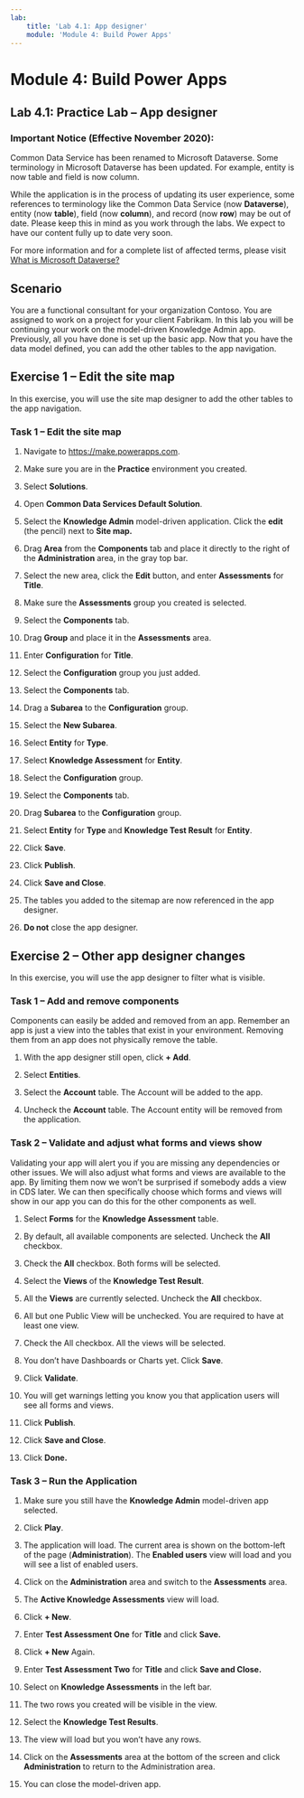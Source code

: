 ```yaml
---
lab:
    title: 'Lab 4.1: App designer'
    module: 'Module 4: Build Power Apps'
---
```


Module 4: Build Power Apps
============================================

## Lab 4.1: Practice Lab – App designer

### Important Notice (Effective November 2020):
Common Data Service has been renamed to Microsoft Dataverse. Some terminology in Microsoft Dataverse has been updated. For example, entity is now table and field is now column. 

While the application is in the process of updating its user experience, some references to terminology like the Common Data Service (now **Dataverse**), entity (now **table**), field (now **column**), and record (now **row**) may be out of date. Please keep this in mind as you work through the labs. We expect to have our content fully up to date very soon. 

For more information and for a complete list of affected terms, please visit [What is Microsoft Dataverse?](https://docs.microsoft.com/en-us/powerapps/maker/common-data-service/data-platform-intro#terminology-updates)

Scenario
--------

You are a functional consultant for your organization Contoso. You are assigned
to work on a project for your client Fabrikam. In this lab you will be
continuing your work on the model-driven Knowledge Admin app. Previously, all
you have done is set up the basic app. Now that you have the data model defined,
you can add the other tables to the app navigation.

## Exercise 1 – Edit the site map

In this exercise, you will use the site map designer to add the other tables to
the app navigation.

### Task 1 – Edit the site map

1.  Navigate to <https://make.powerapps.com>.

2.  Make sure you are in the **Practice** environment you created.

3.  Select **Solutions**.

4.  Open **Common Data Services Default Solution**.

5.  Select the **Knowledge Admin** model-driven application. Click the **edit**
    (the pencil) next to **Site map.**

6.  Drag **Area** from the **Components** tab and place it directly to the right
    of the **Administration** area, in the gray top bar.

7.  Select the new area, click the **Edit** button, and enter **Assessments**
    for **Title**.

8.  Make sure the **Assessments** group you created is selected.

9.  Select the **Components** tab.

10. Drag **Group** and place it in the **Assessments** area.

11. Enter **Configuration** for **Title**.

12. Select the **Configuration** group you just added.

13. Select the **Components** tab.

14. Drag a **Subarea** to the **Configuration** group.

15. Select the **New Subarea**.

16. Select **Entity** for **Type**.

17. Select **Knowledge Assessment** for **Entity**.

18. Select the **Configuration** group.

19. Select the **Components** tab.

20. Drag **Subarea** to the **Configuration** group.

21. Select **Entity** for **Type** and **Knowledge Test Result** for **Entity**.

22. Click **Save**.

23. Click **Publish**.

24. Click **Save and Close**.

25. The tables you added to the sitemap are now referenced in the app designer.

26. **Do not** close the app designer.

## Exercise 2 – Other app designer changes

In this exercise, you will use the app designer to filter what is visible.

### Task 1 – Add and remove components

Components can easily be added and removed from an app. Remember an app is just
a view into the tables that exist in your environment. Removing them from an app
does not physically remove the table.

1.  With the app designer still open, click **+ Add**.

2.  Select **Entities**.

3.  Select the **Account** table. The Account will be added to the app.

4.  Uncheck the **Account** table. The Account entity will be removed from the
    application.

### Task 2 – Validate and adjust what forms and views show

Validating your app will alert you if you are missing any dependencies or other
issues. We will also adjust what forms and views are available to the app. By
limiting them now we won’t be surprised if somebody adds a view in CDS later. We
can then specifically choose which forms and views will show in our app you can
do this for the other components as well.

1.  Select **Forms** for the **Knowledge Assessment** table.

2.  By default, all available components are selected. Uncheck the **All**
    checkbox.

3.  Check the **All** checkbox. Both forms will be selected.

4.  Select the **Views** of the **Knowledge Test Result**.

5.  All the **Views** are currently selected. Uncheck the **All** checkbox.

6.  All but one Public View will be unchecked. You are required to have at least
    one view.

7.  Check the All checkbox. All the views will be selected.

8.  You don’t have Dashboards or Charts yet. Click **Save**.

9.  Click **Validate**.

10. You will get warnings letting you know you that application users will see
    all forms and views.

11. Click **Publish**.

12. Click **Save and Close**.

13. Click **Done.**

### Task 3 – Run the Application

1.  Make sure you still have the **Knowledge Admin** model-driven app selected.

2.  Click **Play**.

3.  The application will load. The current area is shown on the bottom-left of
    the page (**Administration**). The **Enabled users** view will load and you
    will see a list of enabled users.

4.  Click on the **Administration** area and switch to the **Assessments** area.

5.  The **Active Knowledge Assessments** view will load.

6.  Click **+ New**.

7.  Enter **Test Assessment One** for **Title** and click **Save.**

8.  Click **+ New** Again.

9.  Enter **Test Assessment Two** for **Title** and click **Save and Close.**

10. Select on **Knowledge Assessments** in the left bar.

11. The two rows you created will be visible in the view.

12. Select the **Knowledge Test Results**.

13. The view will load but you won’t have any rows.

14. Click on the **Assessments** area at the bottom of the screen and click
    **Administration** to return to the Administration area.

15. You can close the model-driven app.
